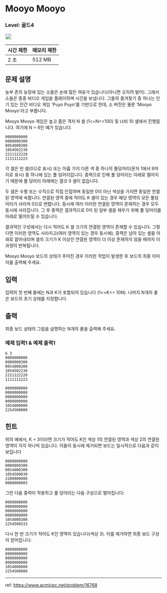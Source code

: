 # Mooyo Mooyo

### Level: 골드4

<img src="https://d2gd6pc034wcta.cloudfront.net/tier/12.svg" style="width: 20px" />

| 시간 제한 | 메모리 제한 |
| -------- | ---------- |
| 2 초 | 512 MB |

## 문제 설명

농부 존의 농장에 있는 소들은 손에 많은 여유가 있습니다(아니면 오히려 발이). 그래서 소들은 종종 비디오 게임을 플레이하며 시간을 보냅니다. 그들의 즐겨찾기 중 하나는 인기 있는 인간 비디오 게임 'Puyo Puyo'를 기반으로 한데, 소 버전은 물론 'Mooyo Mooyo'라고 부릅니다.

Mooyo Mooyo 게임은 높고 좁은 격자 N 셀 (1<=N<=100) 및 너비 10 셀에서 진행됩니다. 여기에 N = 6인 예가 있습니다.

```text
0000000000
0000000300
0054000300
1054502230
2211122220
1111111223
```

각 셀은 빈 셀(0으로 표시) 또는 아홉 가지 다른 색 중 하나의 풀덩어리(문자 1에서 9까지로 표시) 중 하나에 있는 풀 덩어리입니다. 중력으로 인해 풀 덩어리는 아래로 떨어지기 때문에 풀 덩어리 아래에는 결코 0 셀이 없습니다.

두 셀은 수평 또는 수직으로 직접 인접하며 동일한 0이 아닌 색상을 가지면 동일한 연결된 영역에 속합니다. 연결된 영역 중에 적어도 K 셀이 있는 경우 해당 영역의 모든 풀덩어리가 사라져 0으로 변합니다. 동시에 여러 이러한 연결된 영역이 존재하는 경우 모두 동시에 사라집니다. 그 후 중력은 결과적으로 0이 된 일부 셀을 채우기 위해 풀 덩어리를 아래로 떨어뜨릴 수 있습니다. 

결과적인 구성에서는 다시 적어도 K 셀 크기의 연결된 영역이 존재할 수 있습니다. 그렇다면 이러한 영역도 사라지고(여러 영역이 있는 경우 동시에), 중력은 남아 있는 셀을 아래로 끌어내리며 셀의 크기가 K 이상인 연결된 영역이 더 이상 존재하지 않을 때까지 이 과정이 반복됩니다.

Mooyo Mooyo 보드의 상태가 주어진 경우 이러한 작업이 발생한 후 보드의 최종 이미지를 출력해 주세요.

## 입력

입력의 첫 번째 줄에는 N과 K가 포함되어 있습니다 (1<=K<= 10N). 나머지 N개의 줄은 보드의 초기 상태를 지정합니다.

## 출력

최종 보드 상태의 그림을 설명하는 N개의 줄을 출력해 주세요.

### 예제 입력1 & 예제 출력1

```text
6 3
0000000000
0000000300
0054000300
1054502230
2211122220
1111111223

```

```text
0000000000
0000000000
0000000000
0000000000
1054000000
2254500000

```

## 힌트

위의 예에서, K = 3이라면 크기가 적어도 K인 색상 1의 연결된 영역과 색상 2의 연결된 영역이 각각 하나씩 있습니다. 이들이 동시에 제거되면 보드는 일시적으로 다음과 같이 보입니다

```text
0000000000
0000000300
0054000300
1054500030
2200000000
0000000003
```

그런 다음 중력이 작용하고 풀 덩어리는 다음 구성으로 떨어집니다:

```text
0000000000
0000000000
0000000000
0000000000
1054000300
2254500333
```

다시 한 번 크기가 적어도 K인 영역이 있습니다(색상 3). 이를 제거하면 최종 보드 구성이 얻어집니다:

```text
0000000000
0000000000
0000000000
0000000000
1054000000
2254500000
```

---

ref: https://www.acmicpc.net/problem/16768